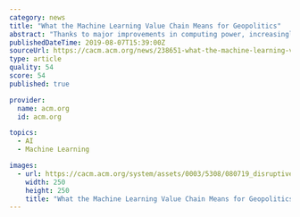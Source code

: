 ```yaml
---
category: news
title: "What the Machine Learning Value Chain Means for Geopolitics"
abstract: "Thanks to major improvements in computing power, increasingly sophisticated algorithms, and an unprecedented amount of data, artificial intelligence (AI) has started generating significant economic value. With algorithms that make predictions from large ..."
publishedDateTime: 2019-08-07T15:39:00Z
sourceUrl: https://cacm.acm.org/news/238651-what-the-machine-learning-value-chain-means-for-geopolitics/fulltext
type: article
quality: 54
score: 54
published: true

provider:
  name: acm.org
  id: acm.org

topics:
  - AI
  - Machine Learning

images:
  - url: https://cacm.acm.org/system/assets/0003/5308/080719_disruptiveadvertising.com_ML.large.jpg?1565191879&amp;1565191879
    width: 250
    height: 250
    title: "What the Machine Learning Value Chain Means for Geopolitics"
---
```

